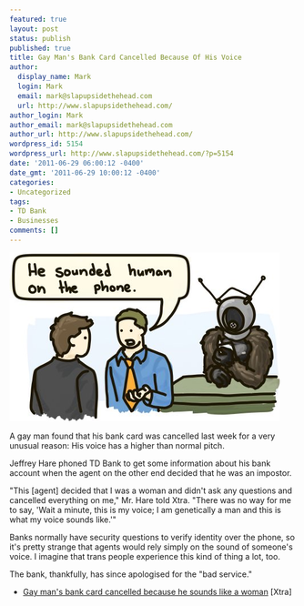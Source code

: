 ```yaml
---
featured: true
layout: post
status: publish
published: true
title: Gay Man's Bank Card Cancelled Because Of His Voice
author:
  display_name: Mark
  login: Mark
  email: mark@slapupsidethehead.com
  url: http://www.slapupsidethehead.com/
author_login: Mark
author_email: mark@slapupsidethehead.com
author_url: http://www.slapupsidethehead.com/
wordpress_id: 5154
wordpress_url: http://www.slapupsidethehead.com/?p=5154
date: '2011-06-29 06:00:12 -0400'
date_gmt: '2011-06-29 10:00:12 -0400'
categories:
- Uncategorized
tags:
- TD Bank
- Businesses
comments: []
---
```

![A Robot Monster gets a bank account.](/wp-content/media/2011/06/robot-monster.jpg "I didn't know he'd fill the bank with bubbles, either.")

A gay man found that his bank card was cancelled last week for a very unusual reason: His voice has a higher than normal pitch.

Jeffrey Hare phoned TD Bank to get some information about his bank account when the agent on the other end decided that he was an impostor.

"This [agent] decided that I was a woman and didn't ask any questions and cancelled everything on me," Mr. Hare told Xtra. "There was no way for me to say, 'Wait a minute, this is my voice; I am genetically a man and this is what my voice sounds like.'"

Banks normally have security questions to verify identity over the phone, so it's pretty strange that agents would rely simply on the sound of someone's voice. I imagine that trans people experience this kind of thing a lot, too.

The bank, thankfully, has since apologised for the "bad service."

- [Gay man's bank card cancelled because he sounds like a woman](http://www.xtra.ca/public/Vancouver/Gay_mans_bank_card_cancelled_because_told_he_sounds_like_a_woman-10380.aspx) [Xtra]
